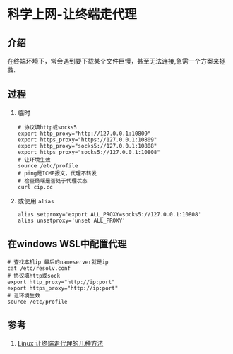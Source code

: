 # 科学上网-让终端走代理

## 介绍
在终端环境下，常会遇到要下载某个文件巨慢，甚至无法连接,急需一个方案来拯救.

## 过程
1. 临时
    ```shell
    # 协议填http或socks5
    export http_proxy="http://127.0.0.1:10809"
    export https_proxy="https://127.0.0.1:10809"
    export http_proxy="socks5://127.0.0.1:10808"
    export https_proxy="socks5://127.0.0.1:10808"
    # 让环境生效
    source /etc/profile
    # ping是ICMP报文，代理不转发
    # 检查终端是否处于代理状态
    curl cip.cc 
    ```
2. 或使用 `alias`
    ```shell
    alias setproxy='export ALL_PROXY=socks5://127.0.0.1:10808'
    alias unsetproxy='unset ALL_PROXY'
    ```

## 在windows WSL中配置代理
```shell
# 查找本机ip 最后的nameserver就是ip
cat /etc/resolv.conf
# 协议填http或sock
export http_proxy="http://ip:port"
export https_proxy="http://ip:port"
# 让环境生效
source /etc/profile
```

## 参考
1. [Linux 让终端走代理的几种方法](https://zhuanlan.zhihu.com/p/46973701)